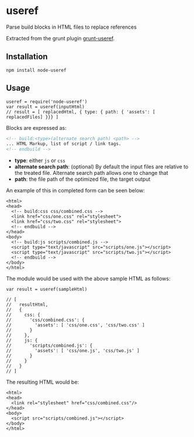 # useref

Parse build blocks in HTML files to replace references

Extracted from the grunt plugin [grunt-useref](https://github.com/pajtai/grunt-useref).

## Installation

    npm install node-useref

## Usage

    useref = require('node-useref')
    var result = useref(inputHtml)
    // result = [ replacedHtml, { type: { path: { 'assets': [ replacedFiles] }}} ]


Blocks are expressed as:

```html
<!-- build:<type>(alternate search path) <path> -->
... HTML Markup, list of script / link tags.
<!-- endbuild -->
```

- **type**: either `js` or `css`
- **alternate search path**: (optional) By default the input files are relative to the treated file. Alternate search path allows one to change that
- **path**: the file path of the optimized file, the target output

An example of this in completed form can be seen below:

    <html>
    <head>
      <!-- build:css css/combined.css -->
      <link href="css/one.css" rel="stylesheet">
      <link href="css/two.css" rel="stylesheet">
      <!-- endbuild -->
    </head>
    <body>
      <!-- build:js scripts/combined.js -->
      <script type="text/javascript" src="scripts/one.js"></script>
      <script type="text/javascript" src="scripts/two.js"></script>
      <!-- endbuild -->
    </body>
    </html>

The module would be used with the above sample HTML as follows:

    var result = useref(sampleHtml)

    // [
    //   resultHtml,
    //   {
    //     css: {
    //       'css/combined.css': {
    //         'assets': [ 'css/one.css', 'css/two.css' ]
    //       }
    //     },
    //     js: {
    //       'scripts/combined.js': {
    //         'assets': [ 'css/one.js', 'css/two.js' ]
    //       }
    //     }
    //   }
    // ]


The resulting HTML would be:

    <html>
    <head>
      <link rel="stylesheet" href="css/combined.css"/>
    </head>
    <body>
      <script src="scripts/combined.js"></script>
    </body>
    </html>